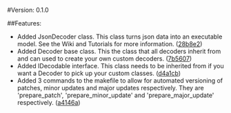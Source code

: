 #Version: 0.1.0

##Features:

- Added JsonDecoder class. This class turns json data into an executable model. See the Wiki and Tutorials for more information. ([28b8e2](https://github.com/BrandonGower-Winter/ABMECS/commit/28b8e2874f5f8fbd44f1874a405aff5507f9c06c))
- Added Decoder base class. This the class that all decoders inherit from and can used to create your own custom decoders. ([7b5607](https://github.com/BrandonGower-Winter/ABMECS/commit/7b5607f18fc9f9e57113be9ad2d4468172e7d7fd))
-  Added IDecodable interface. This class needs to be inherited from if you want a Decoder to pick up your custom classes. ([d4a1cb](https://github.com/BrandonGower-Winter/ABMECS/commit/d4a1cb4e5718c336556b7dd09b067af5ea6b93a9))
- Added 3 commands to the makefile to allow for automated versioning of patches, minor updates and major updates respectively. They are 'prepare_patch', 'prepare_minor_update' and 'prepare_major_update' respectively. ([a4146a](https://github.com/BrandonGower-Winter/ABMECS/commit/a4146aef23e0a4161da3a37df93082192dc2c394))
